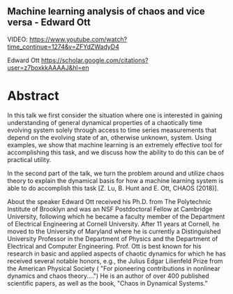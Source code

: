 Machine learning analysis of chaos and vice versa - Edward Ott
---

VIDEO: 
https://www.youtube.com/watch?time_continue=1274&v=ZFYdZWadyD4

Edward Ott
https://scholar.google.com/citations?user=z7boxkkAAAAJ&hl=en


# Abstract

In this talk we first consider the situation where one is interested 
in gaining understanding of general dynamical properties of a chaotically 
time evolving system solely through access to time series measurements 
that depend on the evolving state of an, otherwise unknown, system. 
Using examples, we show that machine learning is an extremely effective 
tool for accomplishing this task, and we discuss how the ability to do 
this can be of practical utility.

In the second part of the talk, we turn the problem around and utilize 
chaos theory to explain the dynamical basis for how a machine learning 
system is able to do accomplish this task 
[Z. Lu, B. Hunt and E. Ott, CHAOS (2018)].

About the speaker
Edward Ott received his Ph.D. from The Polytechnic Institute of Brooklyn 
and was an NSF Postdoctoral Fellow at Cambridge University, 
following which he became a faculty member of the Department of Electrical 
Engineering at Cornell University. After 11 years at Cornell, he moved 
to the University of Maryland where he is currently a Distinguished 
University Professor in the Department of Physics and the Department of 
Electrical and Computer Engineering. Prof. Ott is best known for his 
research in basic and applied aspects of chaotic dynamics for which 
he has received several notable honors, e.g., the Julius Edgar Lilienfeld Prize 
from the American Physical Society ( "For pioneering contributions in 
nonlinear dynamics and chaos theory....") He is an author of over 
400 published scientific papers, as well as the book, 
"Chaos in Dynamical Systems.”





